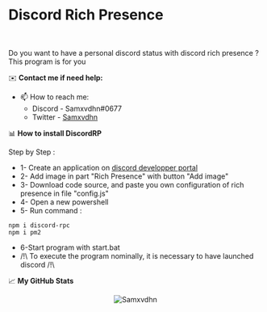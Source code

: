 # Discord Rich Presence

<br />

Do you want to have a personal discord status with discord rich presence ? This program is for you

      
✉️ **Contact me if need help:**

- 📫 How to reach me:
    - Discord - Samxvdhn#0677
    - Twitter - [Samxvdhn](https://twitter.com/Samxvdhn)


📊 **How to install DiscordRP**

Step by Step :

- 1- Create an application on [discord developper portal](https://discord.com/developper/application)
- 2- Add image in part "Rich Presence" with button "Add image"
- 3- Download code source, and paste you own configuration of rich presence in file "config.js"
- 4- Open a new powershell
- 5- Run command : 
```
npm i discord-rpc
npm i pm2
```
- 6-Start program with start.bat
- /!\ To execute the program nominally, it is necessary to have launched discord /!\

📈 **My GitHub Stats**

<p align="center"> <img
    src="https://github-readme-stats.vercel.app/api?username=Samxvdhn&show_icons=true&theme=gotham"
    alt="Samxvdhn" />